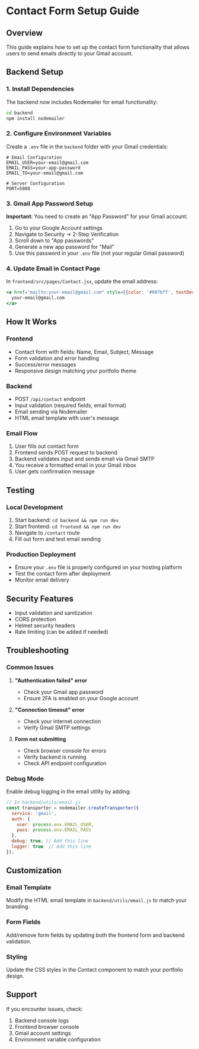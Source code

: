 # Contact Form Setup Guide

## Overview
This guide explains how to set up the contact form functionality that allows users to send emails directly to your Gmail account.

## Backend Setup

### 1. Install Dependencies
The backend now includes Nodemailer for email functionality:
```bash
cd backend
npm install nodemailer
```

### 2. Configure Environment Variables
Create a `.env` file in the `backend` folder with your Gmail credentials:

```env
# Email Configuration
EMAIL_USER=your-email@gmail.com
EMAIL_PASS=your-app-password
EMAIL_TO=your-email@gmail.com

# Server Configuration
PORT=5000
```

### 3. Gmail App Password Setup
**Important**: You need to create an "App Password" for your Gmail account:

1. Go to your Google Account settings
2. Navigate to Security → 2-Step Verification
3. Scroll down to "App passwords"
4. Generate a new app password for "Mail"
5. Use this password in your `.env` file (not your regular Gmail password)

### 4. Update Email in Contact Page
In `frontend/src/pages/Contact.jsx`, update the email address:
```jsx
<a href="mailto:your-email@gmail.com" style={{color: '#007bff', textDecoration: 'none'}}>
  your-email@gmail.com
</a>
```

## How It Works

### Frontend
- Contact form with fields: Name, Email, Subject, Message
- Form validation and error handling
- Success/error messages
- Responsive design matching your portfolio theme

### Backend
- POST `/api/contact` endpoint
- Input validation (required fields, email format)
- Email sending via Nodemailer
- HTML email template with user's message

### Email Flow
1. User fills out contact form
2. Frontend sends POST request to backend
3. Backend validates input and sends email via Gmail SMTP
4. You receive a formatted email in your Gmail inbox
5. User gets confirmation message

## Testing

### Local Development
1. Start backend: `cd backend && npm run dev`
2. Start frontend: `cd frontend && npm run dev`
3. Navigate to `/contact` route
4. Fill out form and test email sending

### Production Deployment
- Ensure your `.env` file is properly configured on your hosting platform
- Test the contact form after deployment
- Monitor email delivery

## Security Features

- Input validation and sanitization
- CORS protection
- Helmet security headers
- Rate limiting (can be added if needed)

## Troubleshooting

### Common Issues

1. **"Authentication failed" error**
   - Check your Gmail app password
   - Ensure 2FA is enabled on your Google account

2. **"Connection timeout" error**
   - Check your internet connection
   - Verify Gmail SMTP settings

3. **Form not submitting**
   - Check browser console for errors
   - Verify backend is running
   - Check API endpoint configuration

### Debug Mode
Enable debug logging in the email utility by adding:
```javascript
// In backend/utils/email.js
const transporter = nodemailer.createTransporter({
  service: 'gmail',
  auth: {
    user: process.env.EMAIL_USER,
    pass: process.env.EMAIL_PASS
  },
  debug: true, // Add this line
  logger: true  // Add this line
});
```

## Customization

### Email Template
Modify the HTML email template in `backend/utils/email.js` to match your branding.

### Form Fields
Add/remove form fields by updating both the frontend form and backend validation.

### Styling
Update the CSS styles in the Contact component to match your portfolio design.

## Support
If you encounter issues, check:
1. Backend console logs
2. Frontend browser console
3. Gmail account settings
4. Environment variable configuration
